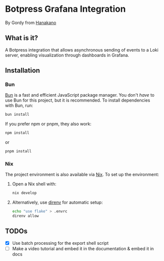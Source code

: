 # Botpress Grafana Integration

By Gordy from [Hanakano](https://www.hanakano.com)

## What is it?

A Botpress integration that allows asynchronous sending of events to a Loki server, enabling visualization through dashboards in Grafana.

## Installation

### Bun

[Bun](https://bun.sh/) is a fast and efficient JavaScript package manager. You don't _have_ to use Bun for this project, but it is recommended. To install dependencies with Bun, run:

```bash
bun install
```

If you prefer npm or pnpm, they also work:

```bash
npm install
```

or

```bash
pnpm install
```

### Nix

The project environment is also available via [Nix](https://nixos.org/). To set up the environment:

1. Open a Nix shell with:
   ```bash
   nix develop
   ```
2. Alternatively, use [direnv](https://github.com/nix-community/nix-direnv) for automatic setup:
   ```bash
   echo "use flake" > .envrc
   direnv allow
   ```

## TODOs

- [x] Use batch processing for the export shell script
- [ ] Make a video tutorial and embed it in the documentation & embed it in docs
